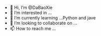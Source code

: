 - 👋 Hi, I’m @DaBaoXie    
- 👀 I’m interested in ...
- 🌱 I’m currently learning ...Python  and jave
- 💞️ I’m looking to collaborate on ... 
- 📫 How to reach me ...

<!---
DaBaoXie/DaBaoXie is a ✨ special ✨ repository because its `README.md` (this file) appears on your GitHub profile.
You can click the Preview link to take a look at your changes.
--->
